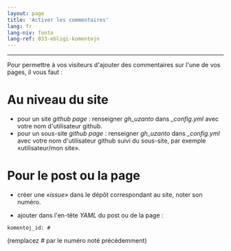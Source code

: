 ```yaml
---
layout: page
title: 'Activer les commentaires'
lang: fr
lang-niv: fonto
lang-ref: 033-ebligi-komentojn
---
```


---

Pour permettre à vos visiteurs d'ajouter des commentaires sur l'une de vos pages, il vous faut :

# Au niveau du site
 * pour un site _github page_ : renseigner _gh\_uzanto_ dans _\_config.yml_ avec votre nom d'utilisateur github.
 * pour un sous-site _github page_ : renseigner _gh\_uzanto_ dans _\_config.yml_ avec votre nom d'utilisateur github suivi du sous-site, par exemple «utilisateur/mon site».

# Pour le post ou la page
 * créer une _«issue»_ dans le dépôt correspondant au site, noter son numéro.

 * ajouter dans l'en-tête _YAML_ du post ou de la page :  

```
komentoj_id: #
```
(remplacez _#_ par le numéro noté précédemment)

